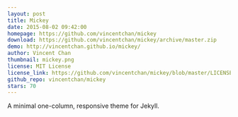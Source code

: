 ```yaml
---
layout: post
title: Mickey
date: 2015-08-02 09:42:00
homepage: https://github.com/vincentchan/mickey
download: https://github.com/vincentchan/mickey/archive/master.zip
demo: http://vincentchan.github.io/mickey/
author: Vincent Chan
thumbnail: mickey.png
license: MIT License
license_link: https://github.com/vincentchan/mickey/blob/master/LICENSE.md
github_repo: vincentchan/mickey
stars: 70
---
```


A minimal one-column, responsive theme for Jekyll.
